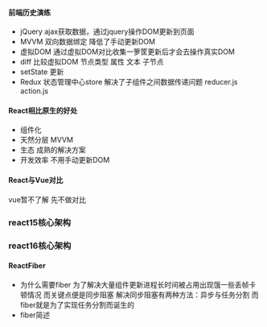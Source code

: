 #### 前端历史演练
- jQuery
    ajax获取数据，通过jquery操作DOM更新到页面
- MVVM
    双向数据绑定 降低了手动更新DOM
- 虚拟DOM
    通过虚拟DOM对比收集一箩筐更新后才会去操作真实DOM
- diff
    比较虚拟DOM 节点类型 属性 文本 子节点
- setState
    更新
- Redux
    状态管理中心store 解决了子组件之间数据传递问题 reducer.js action.js
#### React相比原生的好处
- 组件化
- 天然分层 MVVM
- 生态 成熟的解决方案
- 开发效率 不用手动更新DOM
#### React与Vue对比
vue暂不了解 先不做对比
### react15核心架构

### react16核心架构
#### ReactFiber
- 为什么需要fiber
    为了解决大量组件更新进程长时间被占用出现饿一些丢帧卡顿情况
    而关键点便是同步阻塞
    解决同步阻塞有两种方法：异步与任务分割
    而fiber就是为了实现任务分割而诞生的
- fiber简述

